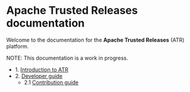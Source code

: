 # Apache Trusted Releases documentation

Welcome to the documentation for the **Apache Trusted Releases** (ATR) platform.

NOTE: This documentation is a work in progress.

* 1\. [Introduction to ATR](introduction-to-atr)
* 2\. [Developer guide](developer-guide)
  * 2.1 [Contribution guide](contribution-guide)
